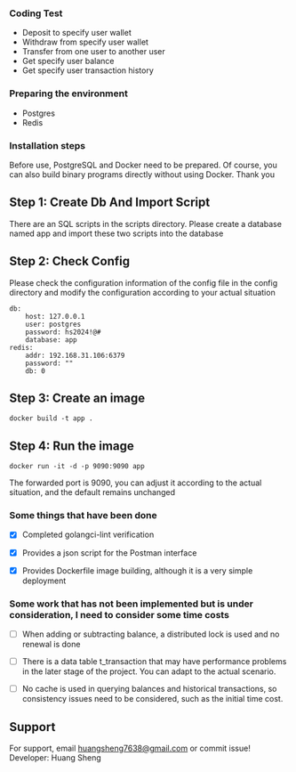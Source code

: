 ### Coding Test

- Deposit to specify user wallet
- Withdraw from specify user wallet
- Transfer from one user to another user
- Get specify user balance
- Get specify user transaction history

### Preparing the environment

- Postgres
- Redis

### Installation steps

Before use, PostgreSQL and Docker need to be prepared. Of course, you can also build binary programs directly without using Docker. Thank you

## Step 1: Create Db And Import Script

There are an SQL scripts in the scripts directory. Please create a database named app and import these two scripts into the database

## Step 2: Check Config

Please check the configuration information of the config file in the config directory and modify the configuration according to your actual situation

    db:
        host: 127.0.0.1
        user: postgres
        password: hs2024!@#
        database: app
    redis:
        addr: 192.168.31.106:6379
        password: ""
        db: 0

## Step 3: Create an image

    docker build -t app .

## Step 4: Run the image

    docker run -it -d -p 9090:9090 app

The forwarded port is 9090, you can adjust it according to the actual situation, and the default remains unchanged

### Some things that have been done

- [x] Completed golangci-lint verification
- [x] Provides a json script for the Postman interface
- [x] Provides Dockerfile image building, although it is a very simple deployment


### Some work that has not been implemented but is under consideration, I need to consider some time costs

- [ ] When adding or subtracting balance, a distributed lock is used and no renewal is done
- [ ] There is a data table t_transaction that may have performance problems in the later stage of the project. You can adapt to the actual scenario.
- [ ] No cache is used in querying balances and historical transactions, so consistency issues need to be considered, such as the initial time cost.


## Support

For support, email huangsheng7638@gmail.com or commit issue! Developer: Huang Sheng